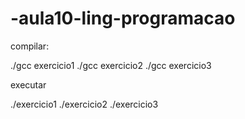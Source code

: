 # -aula10-ling-programacao

compilar:

./gcc exercicio1
./gcc exercicio2
./gcc exercicio3

executar

./exercicio1
./exercicio2
./exercicio3